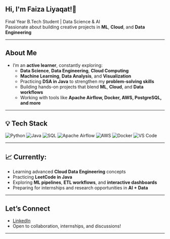 ## Hi, I'm Faiza Liyaqat!👋



Final Year B.Tech Student | Data Science & AI  
Passionate about building creative projects in **ML**, **Cloud**, and **Data Engineering**

---

## About Me

- I’m an **active learner**, constantly exploring:
  - **Data Science**, **Data Engineering**, **Cloud Computing**
  - **Machine Learning**, **Data Analysis**, and **Visualization**
  -  Practicing **DSA in Java** to strengthen my **problem-solving skills**
  - Building hands-on projects that blend **ML**, **Cloud**, and **Data workflows**
  - Working with tools like **Apache Airflow, Docker, AWS, PostgreSQL, and more**

---

## 💡 Tech Stack

![Python](https://img.shields.io/badge/-Python-3776AB?style=flat-square&logo=python&logoColor=white)
![Java](https://img.shields.io/badge/-Java-007396?style=flat-square&logo=java&logoColor=white)
![SQL](https://img.shields.io/badge/-SQL-4479A1?style=flat-square&logo=postgresql&logoColor=white)
![Apache Airflow](https://img.shields.io/badge/-Airflow-017CEE?style=flat-square&logo=apache-airflow&logoColor=white)
![AWS](https://img.shields.io/badge/-AWS-232F3E?style=flat-square&logo=amazon-aws&logoColor=white)
![Docker](https://img.shields.io/badge/-Docker-2496ED?style=flat-square&logo=docker&logoColor=white)
![VS Code](https://img.shields.io/badge/-VS%20Code-007ACC?style=flat-square&logo=visual-studio-code&logoColor=white)

---

## 📈 Currently:
- Learning advanced **Cloud Data Engineering** concepts
- Practicing **LeetCode in Java**
- Exploring **ML pipelines**, **ETL workflows**, and **interactive dashboards**
- Preparing for internships and research opportunities in **AI + Data**

---

## Let’s Connect

- [LinkedIn](www.linkedin.com/in/faiza-liyaqat-682137217)
- Open to collaboration, internships, and discussions!

---
